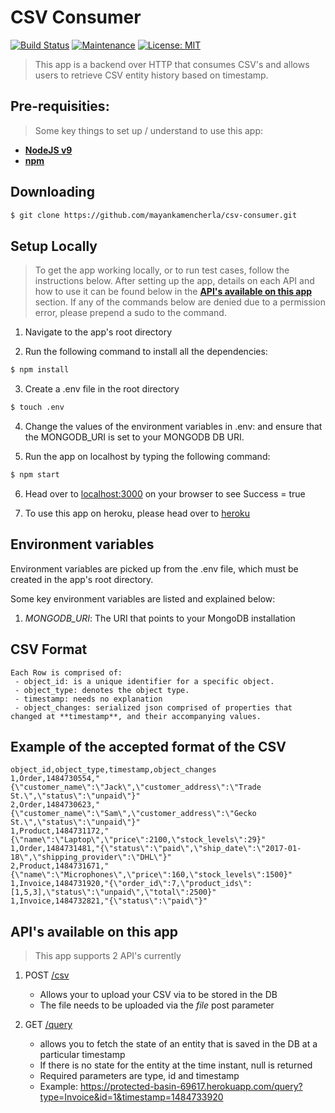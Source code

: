 # CSV Consumer

[![Build Status](https://travis-ci.org/mayankamencherla/csv-consumer.svg?branch=master)](https://travis-ci.org/mayankamencherla/csv-consumer)
[![Maintenance](https://img.shields.io/badge/Maintained%3F-yes-green.svg)](https://GitHub.com/Naereen/StrapDown.js/graphs/commit-activity)
[![License: MIT](https://img.shields.io/badge/License-MIT-yellow.svg)](https://opensource.org/licenses/MIT)
<!-- [![Packagist](https://img.shields.io/packagist/v/symfony/symfony.svg)]() -->

> This app is a backend over HTTP that consumes CSV's and allows users to retrieve CSV entity history based on timestamp.

## Pre-requisities:
> Some key things to set up / understand to use this app:

- **[NodeJS v9](https://nodejs.org/en/)**
- **[npm](https://www.npmjs.com/)**

## Downloading
```bash
$ git clone https://github.com/mayankamencherla/csv-consumer.git
```

## Setup Locally
> To get the app working locally, or to run test cases, follow the instructions below.
> After setting up the app, details on each API and how to use it can be found below in the **[API's available on this app](https://github.com/mayankamencherla/csv-consumer#apis-available-on-this-app)** section.
> If any of the commands below are denied due to a permission error, please prepend a sudo to the command.

1. Navigate to the app's root directory

2. Run the following command to install all the dependencies:
```bash
$ npm install
```

3. Create a .env file in the root directory
```bash
$ touch .env
```

4. Change the values of the environment variables in .env: and ensure that the MONGODB_URI is set to your MONGODB DB URI.

5. Run the app on localhost by typing the following command:
```bash
$ npm start
```

6. Head over to <a href="http://localhost:3000" target="_blank">localhost:3000</a> on your browser to see Success = true

7. To use this app on heroku, please head over to <a href="https://protected-basin-69617.herokuapp.com" target="_blank">heroku</a>

## Environment variables
Environment variables are picked up from the .env file, which must be created in the app's root directory.

Some key environment variables are listed and explained below:

1. *MONGODB_URI*: The URI that points to your MongoDB installation

## CSV Format
```
Each Row is comprised of:
 - object_id: is a unique identifier for a specific object.
 - object_type: denotes the object type.
 - timestamp: needs no explanation
 - object_changes: serialized json comprised of properties that changed at **timestamp**, and their accompanying values.
 ```

## Example of the accepted format of the CSV
```
object_id,object_type,timestamp,object_changes
1,Order,1484730554,"{\"customer_name\":\"Jack\",\"customer_address\":\"Trade St.\",\"status\":\"unpaid\"}"
2,Order,1484730623,"{\"customer_name\":\"Sam\",\"customer_address\":\"Gecko St.\",\"status\":\"unpaid\"}"
1,Product,1484731172,"{\"name\":\"Laptop\",\"price\":2100,\"stock_levels\":29}"
1,Order,1484731481,"{\"status\":\"paid\",\"ship_date\":\"2017-01-18\",\"shipping_provider\":\"DHL\"}"
2,Product,1484731671,"{\"name\":\"Microphones\",\"price\":160,\"stock_levels\":1500}"
1,Invoice,1484731920,"{\"order_id\":7,\"product_ids\":[1,5,3],\"status\":\"unpaid\",\"total\":2500}"
1,Invoice,1484732821,"{\"status\":\"paid\"}"
```

## API's available on this app
> This app supports 2 API's currently

1. POST <a href="https://protected-basin-69617.herokuapp.com/csv" target="_blank">/csv</a>
    - Allows your to upload your CSV via to be stored in the DB
    - The file needs to be uploaded via the *file* post parameter

2. GET <a href="https://protected-basin-69617.herokuapp.com/query" target="_blank">/query</a>
    - allows you to fetch the state of an entity that is saved in the DB at a particular timestamp
    - If there is no state for the entity at the time instant, null is returned
    - Required parameters are type, id and timestamp
    - Example: https://protected-basin-69617.herokuapp.com/query?type=Invoice&id=1&timestamp=1484733920
